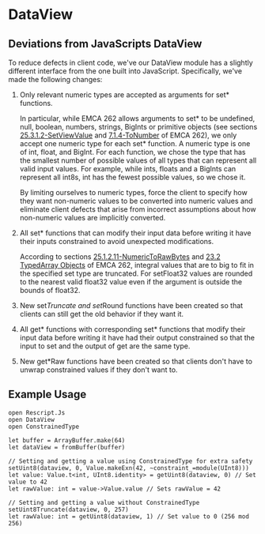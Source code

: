 # DataView

## Deviations from JavaScripts DataView

To reduce defects in client code, we've our DataView module has a slightly different interface from the one built into JavaScript. Specifically, we've made the following changes:

1. Only relevant numeric types are accepted as arguments for set\* functions.

    In particular, while EMCA 262 allows arguments to set\* to be undefined, null, boolean, numbers, strings, BigInts or primitive objects (see sections [25.3.1.2-SetViewValue](https://tc39.es/ecma262/multipage/structured-data.html#sec-setviewvalue) and [7.1.4-ToNumber](https://tc39.es/ecma262/multipage/abstract-operations.html#sec-tonumber) of EMCA 262), we only accept one numeric type for each set\* function. A numeric type is one of int, float, and BigInt. For each function, we chose the type that has the smallest number of possible values of all types that can represent all valid input values. For example, while ints, floats and a BigInts can represent all int8s, int has the fewest possible values, so we chose it.

    By limiting ourselves to numeric types, force the client to specify how they want non-numeric values to be converted into numeric values and eliminate client defects that arise from incorrect assumptions about how non-numeric values are implicitly converted.

1. All set* functions that can modify their input data before writing it have their inputs constrained to avoid unexpected modifications.

    According to sections [25.1.2.11-NumericToRawBytes](https://tc39.es/ecma262/multipage/structured-data.html#sec-numerictorawbytes) and [23.2 TypedArray Objects](https://tc39.es/ecma262/multipage/indexed-collections.html#table-the-typedarray-constructors) of EMCA 262, integral values that are to big to fit in the specified set type are truncated. For setFloat32 values are rounded to the nearest valid float32 value even if the argument is outside the bounds of float32.

1. New set*Truncate and set*Round functions have been created so that clients can still get the old behavior if they want it.
1. All get\* functions with corresponding set\* functions that modify their input data before writing it have had their output constrained so that the input to set and the output of get are the same type.
1. New get*Raw functions have been created so that clients don't have to unwrap constrained values if they don't want to.

## Example Usage

```rescript
open Rescript.Js
open DataView
open ConstrainedType

let buffer = ArrayBuffer.make(64)
let dataView = fromBuffer(buffer)

// Setting and getting a value using ConstrainedType for extra safety
setUint8(dataview, 0, Value.makeExn(42, ~constraint_=module(UInt8)))
let value: Value.t<int, UInt8.identity> = getUint8(dataview, 0) // Set value to 42
let rawValue: int = value->Value.value // Sets rawValue = 42

// Setting and getting a value without ConstrainedType
setUint8Truncate(dataview, 0, 257)
let rawValue: int = getUint8(dataview, 1) // Set value to 0 (256 mod 256)
```
